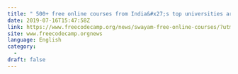 ```yaml
---
title: " 500+ free online courses from India&#x27;s top universities are starting right now "
date: 2019-07-16T15:47:58Z
link: https://www.freecodecamp.org/news/swayam-free-online-courses/?utm_medium=RSS&utm_source=news.12bit.vn
site: www.freecodecamp.orgnews
language: English
category:
  -   
draft: false
---
```

